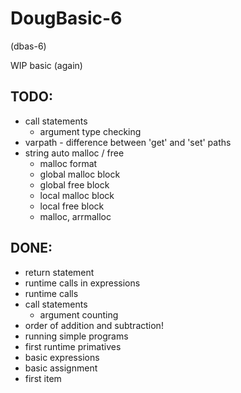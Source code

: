 DougBasic-6
===========

(dbas-6)

WIP basic (again)


TODO:
-----
- call statements
	- argument type checking
- varpath - difference between 'get' and 'set' paths
- string auto malloc / free
	- malloc format
	- global malloc block
	- global free block
	- local malloc block
	- local free block
	- malloc, arrmalloc 

DONE:
-----
- return statement
- runtime calls in expressions
- runtime calls
- call statements
	- argument counting
- order of addition and subtraction!
- running simple programs
- first runtime primatives
- basic expressions
- basic assignment
- first item
